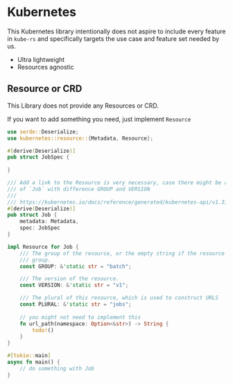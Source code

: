 # Kubernetes

This Kubernetes library intentionally does not aspire to include every feature in `kube-rs`
and specifically targets the use case and feature set 
needed by us.

- Ultra lightweight
- Resources agnostic

## Resource or CRD
This Library does not provide any Resources or CRD.

If you want to add something you need, just implement
`Resource`
```rust
use serde::Deserialize;
use kubernetes::resource::{Metadata, Resource};

#[derive(Deserialize)]
pub struct JobSpec {
    
}

/// Add a link to the Resource is very necessary, case there might be a lot
/// of `Job` with difference GROUP and VERSION
///
/// https://kubernetes.io/docs/reference/generated/kubernetes-api/v1.31/#job-v1-batch
#[derive(Deserialize)]
pub struct Job {
    metadata: Metadata,
    spec: JobSpec
}

impl Resource for Job {
    /// The group of the resource, or the empty string if the resource doesn't have a
    /// group.
    const GROUP: &'static str = "batch";

    /// The version of the resource.
    const VERSION: &'static str = "v1";

    /// The plural of this resource, which is used to construct URLS
    const PLURAL: &'static str = "jobs";
    
    // you might not need to implement this   
    fn url_path(namespace: Option<&str>) -> String {
        todo!()
    }
}

#[tokio::main]
async fn main() {
    // do something with Job
}
```
